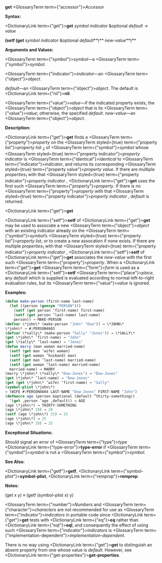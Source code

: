 **get** <GlossaryTerm  term={"accessor"}><i>Accessor</i></GlossaryTerm> 



**Syntax:** 



<DictionaryLink  term={"get"}><b>get</b></DictionaryLink> *symbol indicator* &amp;optional *default → value* 



<!-- **(setf (get** *symbol indicator* &amp;optional *default<DictionaryLink  term={"t"}><b>*)</b></DictionaryLink> *new-value***)**  -->
**(setf (get** *symbol indicator* &amp;optional *default***)** *new-value***)** 



**Arguments and Values:** 



<GlossaryTerm  term={"symbol"}><i>symbol</i></GlossaryTerm>—a <GlossaryTerm  term={"symbol"}><i>symbol</i></GlossaryTerm>. 



<GlossaryTerm  term={"indicator"}><i>indicator</i></GlossaryTerm>—an <GlossaryTerm  term={"object"}><i>object</i></GlossaryTerm>. 



*default*—an <GlossaryTerm  term={"object"}><i>object</i></GlossaryTerm>. The default is <DictionaryLink  term={"nil"}><b>nil</b></DictionaryLink>. 



<GlossaryTerm  term={"value"}><i>value</i></GlossaryTerm>—if the indicated property exists, the <GlossaryTerm  term={"object"}><i>object</i></GlossaryTerm> that is its <GlossaryTerm  term={"value"}><i>value</i></GlossaryTerm>; otherwise, the specified *default*. *new-value*—an <GlossaryTerm  term={"object"}><i>object</i></GlossaryTerm>. 



**Description:** 



<DictionaryLink  term={"get"}><b>get</b></DictionaryLink> finds a <GlossaryTerm  term={"property"}><i>property</i></GlossaryTerm> on the <GlossaryTerm styled={true} term={"property list"}><i>property list</i></GlossaryTerm> <sub>2</sub> of <GlossaryTerm  term={"symbol"}><i>symbol</i></GlossaryTerm> whose <GlossaryTerm styled={true} term={"property indicator"}><i>property indicator</i></GlossaryTerm> is <GlossaryTerm  term={"identical"}><i>identical</i></GlossaryTerm> to <GlossaryTerm  term={"indicator"}><i>indicator</i></GlossaryTerm>, and returns its corresponding <GlossaryTerm styled={true} term={"property value"}><i>property value</i></GlossaryTerm>. If there are multiple *properties*<sub>1</sub> with that <GlossaryTerm styled={true} term={"property indicator"}><i>property indicator</i></GlossaryTerm> , <DictionaryLink  term={"get"}><b>get</b></DictionaryLink> uses the first such <GlossaryTerm  term={"property"}><i>property</i></GlossaryTerm>. If there is no <GlossaryTerm  term={"property"}><i>property</i></GlossaryTerm> with that <GlossaryTerm styled={true} term={"property indicator"}><i>property indicator</i></GlossaryTerm> , *default* is returned. 







 



 



<DictionaryLink  term={"get"}><b>get</b></DictionaryLink> 



<DictionaryLink  term={"setf"}><b>setf</b></DictionaryLink> of <DictionaryLink  term={"get"}><b>get</b></DictionaryLink> may be used to associate a new <GlossaryTerm  term={"object"}><i>object</i></GlossaryTerm> with an existing indicator already on the <GlossaryTerm  term={"symbol"}><i>symbol</i></GlossaryTerm>’s <GlossaryTerm styled={true} term={"property list"}><i>property list</i></GlossaryTerm>, or to create a new assocation if none exists. If there are multiple *properties*<sub>1</sub> with that <GlossaryTerm styled={true} term={"property indicator"}><i>property indicator</i></GlossaryTerm> , <DictionaryLink  term={"setf"}><b>setf</b></DictionaryLink> of <DictionaryLink  term={"get"}><b>get</b></DictionaryLink> associates the *new-value* with the first such <GlossaryTerm  term={"property"}><i>property</i></GlossaryTerm>. When a <DictionaryLink  term={"get"}><b>get</b></DictionaryLink> <GlossaryTerm  term={"form"}><i>form</i></GlossaryTerm> is used as a <DictionaryLink  term={"setf"}><b>setf</b></DictionaryLink> <GlossaryTerm  term={"place"}><i>place</i></GlossaryTerm>, any *default* which is supplied is evaluated according to normal left-to-right evaluation rules, but its <GlossaryTerm  term={"value"}><i>value</i></GlossaryTerm> is ignored. 



**Examples:**
```lisp
(defun make-person (first-name last-name) 
  (let ((person (gensym "PERSON"))) 
    (setf (get person ’first-name) first-name) 
    (setf (get person ’last-name) last-name) 
    person)) → MAKE-PERSON 
(defvar \*john\* (make-person "John" "Dow")) → \*JOHN\* 
\*john\* → #:PERSON4603 
(defvar \*sally\* (make-person "Sally" "Jones")) → \*SALLY\* 
(get \*john\* ’first-name) → "John" 
(get \*sally\* ’last-name) → "Jones" 
(defun marry (man woman married-name) 
  (setf (get man ’wife) woman) 
  (setf (get woman ’husband) man) 
  (setf (get man ’last-name) married-name) 
  (setf (get woman ’last-name) married-name) 
  married-name) → MARRY 
(marry \*john\* \*sally\* "Dow-Jones") → "Dow-Jones" 
(get \*john\* ’last-name) → "Dow-Jones" 
(get (get \*john\* ’wife) ’first-name) → "Sally" 
(symbol-plist \*john\*) 
→ (WIFE #:PERSON4604 LAST-NAME "Dow-Jones" FIRST-NAME "John") 
(defmacro age (person &optional (default ”thirty-something)) 
  ‘(get ,person ’age ,default)) → AGE 
(age \*john\*) → THIRTY-SOMETHING 
(age \*john\* 20) → 20 
(setf (age \*john\*) 25) → 25 
(age \*john\*) → 25 
(age \*john\* 20) → 25 
```
**Exceptional Situations:** 



Should signal an error of <GlossaryTerm  term={"type"}><i>type</i></GlossaryTerm> <DictionaryLink  term={"type-error"}><b>type-error</b></DictionaryLink> if <GlossaryTerm  term={"symbol"}><i>symbol</i></GlossaryTerm> is not a <GlossaryTerm  term={"symbol"}><i>symbol</i></GlossaryTerm>. 



**See Also:** 



<DictionaryLink  term={"getf"}><b>getf</b></DictionaryLink>, <DictionaryLink  term={"symbol-plist"}><b>symbol-plist</b></DictionaryLink>, <DictionaryLink  term={"remprop"}><b>remprop</b></DictionaryLink> 



**Notes:** 



(get x y) *≡* (getf (symbol-plist x) y) 







 



 



<GlossaryTerm  term={"number"}><i>Numbers</i></GlossaryTerm> and <GlossaryTerm  term={"character"}><i>characters</i></GlossaryTerm> are not recommended for use as <GlossaryTerm  term={"indicator"}><i>indicators</i></GlossaryTerm> in portable code since <DictionaryLink  term={"get"}><b>get</b></DictionaryLink> tests with <DictionaryLink  term={"eq"}><b>eq</b></DictionaryLink> rather than <DictionaryLink  term={"eql"}><b>eql</b></DictionaryLink>, and consequently the effect of using such <GlossaryTerm  term={"indicator"}><i>indicators</i></GlossaryTerm> is <GlossaryTerm  term={"implementation-dependent"}><i>implementation-dependent</i></GlossaryTerm>. 



There is no way using <DictionaryLink  term={"get"}><b>get</b></DictionaryLink> to distinguish an absent property from one whose value is *default*. However, see <DictionaryLink  term={"get-properties"}><b>get-properties</b></DictionaryLink>. 



